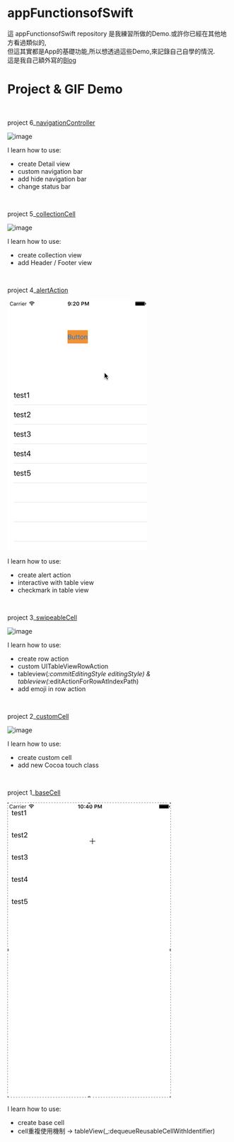 # appFunctionsofSwift

這 appFunctionsofSwift repository 是我練習所做的Demo.或許你已經在其他地方看過類似的,  
但這其實都是App的基礎功能,所以想透過這些Demo,來記錄自己自學的情況.  
這是我自己額外寫的[Blog](https://medium.com/@yumin8312)

# Project & GIF  Demo  
</br>  

project 6_[navigationController](https://github.com/yumin8312/appFunctionsofSwift/tree/master/Project%206_navigationController)  

![image](https://github.com/yumin8312/appFunctionsofSwift/blob/master/Project%206_navigationController/navigationController.gif)  

I learn how to use:  
*   create Detail view
*   custom navigation bar
*   add hide navigation bar
*   change status bar 


</br>  

project 5_[collectionCell](https://github.com/yumin8312/appFunctionsofSwift/tree/master/Project%205_collectionCell)  

![image](https://github.com/yumin8312/appFunctionsofSwift/blob/master/Project%205_collectionCell/collectionCell.gif)  

I learn how to use:  
*   create collection view
*   add Header / Footer view

  
</br>  

project 4_[alertAction](https://github.com/yumin8312/appFunctionsofSwift/tree/master/Project%204_alertAction)  

![image](https://github.com/yumin8312/appFunctionsofSwift/blob/master/Project%204_alertAction/alertAction.gif)  

I learn how to use:  
*   create alert action 
*   interactive with table view 
*   checkmark in table view 


</br>  

project 3_[swipeableCell](https://github.com/yumin8312/appFunctionsofSwift/tree/master/Project%203_swipeableCell)  

![image](https://github.com/yumin8312/appFunctionsofSwift/blob/master/Project%203_swipeableCell/swipeableCell.gif)  

I learn how to use:  
*  create row action 
*  custom  UITableViewRowAction  
*  tableview(_:commitEditingStyle editingStyle) & tableview(_:editActionForRowAtIndexPath)  
*  add emoji in row action  


</br> 

project 2_[customCell](https://github.com/yumin8312/appFunctionsofSwift/tree/master/Project%202_customCell)  

![image](https://github.com/yumin8312/appFunctionsofSwift/blob/master/Project%202_customCell/customCell.gif)  

I learn how to use:  
*  create custom cell
*  add new Cocoa touch class   


</br>  

project 1_[baseCell](https://github.com/yumin8312/appFunctionsofSwift/tree/master/Project%201_baseCell)  

![image](https://github.com/yumin8312/appFunctionsofSwift/blob/master/Project%201_baseCell/baseCell.gif)  

I learn how to use:  
*  create base cell
*  cell重複使用機制 -> tableView(_:dequeueReusableCellWithIdentifier)  
